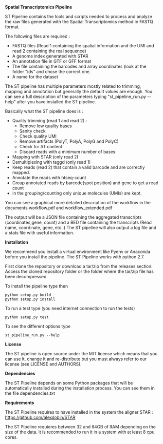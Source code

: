 **Spatial Transcriptomics Pipeline**

ST Pipeline contains the tools and scripts needed to process and analyze the raw files generated with the Spatial Transcriptomics method in FASTQ format. 

The following files are required :
- FASTQ files (Read 1 containing the spatial information and the UMI and read 2 containing the real sequence) 
- A genome index generated with STAR 
- An annotation file in GTF or GFF format
- The file containing the barcodes and array coordinates (look at the folder "ids" and chose the correct one. 
- A name for the dataset

The ST pipeline has multiple parameters mostly related to trimming, mapping and annotation but generally the default values are enough. You can see a full description of the parameters typing "st_pipeline_run.py --help" after you have installed the ST pipeline.

Basically what the ST pipeline does is :
- Quality trimming (read 1 and read 2) :
	- Remove low quality bases
	- Sanity check
	- Check quality UMI
	- Remove artifacts (PolyT, PolyA, PolyG and PolyC)
	- Check for AT content
	- Discard reads with a minimum number of bases
- Mapping with STAR (only read 2)
- Demultiplexing with taggd (only read 1)
- Keep reads (read 2) that contain a valid barcode and are correctly mapped. 
- Annotate the reads with htseq-count
- Group annotated reads by barcode(spot position) and gene to get a read count
- In the grouping/counting only unique molecules (UMIs) are kept. 

You can see a graphical more detailed description of the workflow in the documents workflow.pdf and workflow_extended.pdf

The output will be a JSON file containing
the aggregated transcripts (coordinates,gene, count) and a BED file containing the transcripts (Read name, coordinate, gene, etc..)
The ST pipeline will also output a log file and a stats file with useful information.

**Installation**

We recommend you install a virtual environment like Pyenv or Anaconda before you install the pipeline. 
The ST Pipeline works with python 2.7.

First clone the repository or download a tar/zip from the releases section. 
Access the cloned repository folder or the folder where the tar/zip file has been decompressed. 

To install the pipeline type then

    python setup.py build
    python setup.py install

To run a test type (you need internet connection to run the tests)

    python setup.py test

To see the different options type 

    st_pipeline_run.py --help

**License**

The ST pipeline is open source under the MIT license which means that you can use it, change it and re-distribute but you must always refer to our license (see LICENSE and AUTHORS).

**Dependencies** 

The ST Pipeline depends on some Python packages that will
be automatically installed during the installation process. 
You can see them in the file dependencies.txt

**Requirements**

The ST Pipeline requires to have installed
in the system the aligner STAR :
https://github.com/alexdobin/STAR

The ST Pipeline requieres between
32 and 64GB of RAM depending
on the size of the data. 
It is recommended to run it
in a system with at least 8 cpu cores. 

